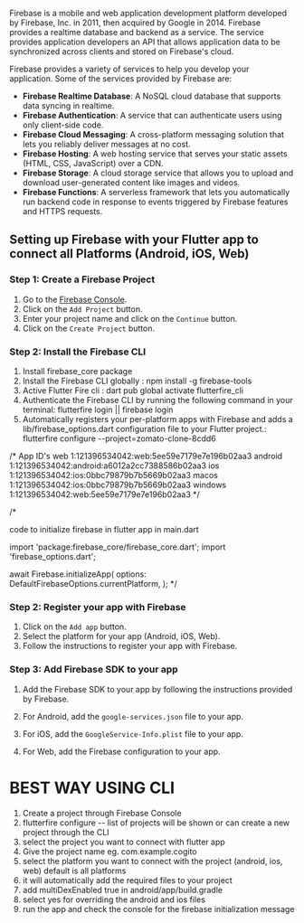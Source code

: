 Firebase is a mobile and web application development platform developed by Firebase, Inc. in 2011, then acquired by Google in 2014. Firebase provides a realtime database and backend as a service. The service provides application developers an API that allows application data to be synchronized across clients and stored on Firebase's cloud.

Firebase provides a variety of services to help you develop your application. Some of the services provided by Firebase are:

- **Firebase Realtime Database**: A NoSQL cloud database that supports data syncing in realtime.
- **Firebase Authentication**: A service that can authenticate users using only client-side code.
- **Firebase Cloud Messaging**: A cross-platform messaging solution that lets you reliably deliver messages at no cost.
- **Firebase Hosting**: A web hosting service that serves your static assets (HTML, CSS, JavaScript) over a CDN.
- **Firebase Storage**: A cloud storage service that allows you to upload and download user-generated content like images and videos.
- **Firebase Functions**: A serverless framework that lets you automatically run backend code in response to events triggered by Firebase features and HTTPS requests.

## Setting up Firebase with your Flutter app to connect all Platforms (Android, iOS, Web)

### Step 1: Create a Firebase Project

1. Go to the [Firebase Console](https://console.firebase.google.com/).
2. Click on the `Add Project` button.
3. Enter your project name and click on the `Continue` button.
4. Click on the `Create Project` button.

### Step 2: Install the Firebase CLI

1. Install firebase_core package
2. Install the Firebase CLI globally : npm install -g firebase-tools
3. Active Flutter Fire cli : dart pub global activate flutterfire_cli
4. Authenticate the Firebase CLI by running the following command in your terminal: flutterfire login || firebase login
5. Automatically registers your per-platform apps with Firebase and adds a lib/firebase_options.dart configuration file to your Flutter project.: flutterfire configure --project=zomato-clone-8cdd6

/* App ID's
web 1:121396534042:web:5ee59e7179e7e196b02aa3
android 1:121396534042:android:a6012a2cc7388586b02aa3
ios 1:121396534042:ios:0bbc79879b7b5669b02aa3
macos 1:121396534042:ios:0bbc79879b7b5669b02aa3
windows 1:121396534042:web:5ee59e7179e7e196b02aa3
*/

/*

code to initialize firebase in flutter app in main.dart

import 'package:firebase_core/firebase_core.dart';
import 'firebase_options.dart';

await Firebase.initializeApp(
    options: DefaultFirebaseOptions.currentPlatform,
);
*/

### Step 2: Register your app with Firebase

1. Click on the `Add app` button.
2. Select the platform for your app (Android, iOS, Web).
3. Follow the instructions to register your app with Firebase.

### Step 3: Add Firebase SDK to your app

1. Add the Firebase SDK to your app by following the instructions provided by Firebase.

2. For Android, add the `google-services.json` file to your app.

3. For iOS, add the `GoogleService-Info.plist` file to your app.

4. For Web, add the Firebase configuration to your app.



# BEST WAY USING CLI 

1. Create a project through Firebase Console
2. flutterfire configure -- list of projects will be shown or can create a new project through the CLI
3. select the project you want to connect with flutter app
4. Give the project name eg. com.example.cogito
4. select the platform you want to connect with the project (android, ios, web) default is all platforms
5. it will automatically add the required files to your project
6.  add multiDexEnabled true in android/app/build.gradle
7. select yes for overriding the android and ios files
8. run the app and check the console for the firebase initialization message

